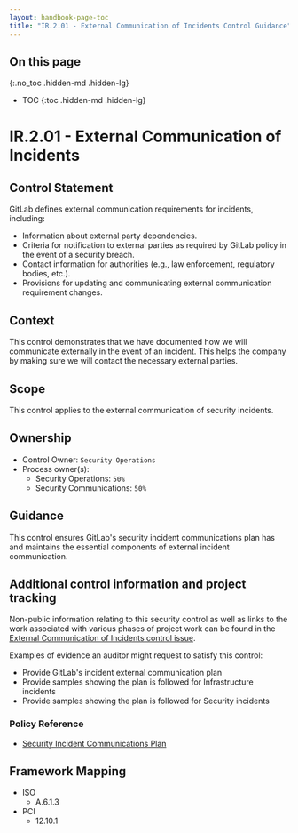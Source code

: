 ```yaml
---
layout: handbook-page-toc
title: "IR.2.01 - External Communication of Incidents Control Guidance"
---
```


## On this page
{:.no_toc .hidden-md .hidden-lg}

- TOC
{:toc .hidden-md .hidden-lg}

# IR.2.01 - External Communication of Incidents

## Control Statement

GitLab defines external communication requirements for incidents, including:

* Information about external party dependencies.
* Criteria for notification to external parties as required by GitLab policy in the event of a security breach.
* Contact information for authorities (e.g., law enforcement, regulatory bodies, etc.).
* Provisions for updating and communicating external communication requirement changes.

## Context

This control demonstrates that we have documented how we will communicate externally in the event of an incident.  This helps the company by making sure we will contact the necessary external parties.

## Scope

This control applies to the external communication of security incidents.

## Ownership

* Control Owner: `Security Operations`
* Process owner(s):
    * Security Operations: `50%`
    * Security Communications: `50%`

## Guidance

This control ensures GitLab's security incident communications plan has and maintains the essential components of external incident communication.

## Additional control information and project tracking

Non-public information relating to this security control as well as links to the work associated with various phases of project work can be found in the [External Communication of Incidents control issue](https://gitlab.com/gitlab-com/gl-security/compliance/compliance/issues/842).

Examples of evidence an auditor might request to satisfy this control:

* Provide GitLab's incident external communication plan
* Provide samples showing the plan is followed for Infrastructure incidents
* Provide samples showing the plan is followed for Security incidents

### Policy Reference

* [Security Incident Communications Plan](/handbook/engineering/security/security-incident-communication-plan.html)

## Framework Mapping

* ISO
  * A.6.1.3
* PCI
  * 12.10.1
